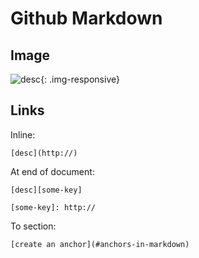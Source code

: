 Github Markdown
===============

Image
-----

![desc](/assets/.png){: .img-responsive}

Links
-----

Inline:  
```
[desc](http://)
```

At end of document:  
```
[desc][some-key]

[some-key]: http://
```

To section:  
```
[create an anchor](#anchors-in-markdown)
```
